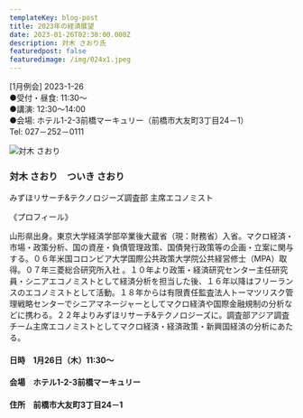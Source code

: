 ```yaml
---
templateKey: blog-post
title: 2023年の経済展望
date: 2023-01-26T02:30:00.000Z
description: 対木 さおり氏
featuredpost: false
featuredimage: /img/024x1.jpeg
---
```

\[1月例会] 2023-1-26\
●受付・昼食: 11:30〜\
●講演: 12:30〜14:00\
●会場: ホテル1-2-3前橋マーキュリー（前橋市大友町3丁目24－1）\
Tel: 027－252－0111

![対木 さおり](/img/024x1.jpeg "対木 さおり　ついき さおり")

### 対木 さおり　ついき さおり

みずほリサーチ&テクノロジーズ調査部 主席エコノミスト

《プロフィール》

山形県出身。東京大学経済学部卒業後大蔵省（現：財務省）入省。マクロ経済・市場・政策分析、国の資産・負債管理政策、国債発行政策等の企画・立案に関与する。０６年米国コロンビア大学国際公共政策大学院公共経営修士（MPA）取得。０７年三菱総合研究所入社
。１０年より政策・経済研究センター主任研究員・シニアエコノミストとして経済分析を担当した後、１６年以降はフリーランスのエコノミストとして活動。１８年からは有限責任監査法人トーマツリスク管理戦略センターでシニアマネージャーとしてマクロ経済や国際金融規制の分析などに携わる。２２年よりみずほリサーチ&テクノロジーズに。調査部アジア調査チーム主席エコノミストとしてマクロ経済・経済政策・新興国経済の分析にあたる。

#### 日時　1月26日（木）11:30〜

#### 会場　ホテル1-2-3前橋マーキュリー

#### 住所　前橋市大友町3丁目24－1